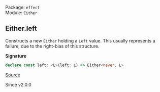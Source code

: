 Package: `effect`<br />
Module: `Either`<br />

## Either.left

Constructs a new `Either` holding a `Left` value. This usually represents a failure, due to the right-bias of this
structure.

**Signature**

```ts
declare const left: <L>(left: L) => Either<never, L>
```

[Source](https://github.com/Effect-TS/effect/tree/main/packages/effect/src/Either.ts#L137)

Since v2.0.0